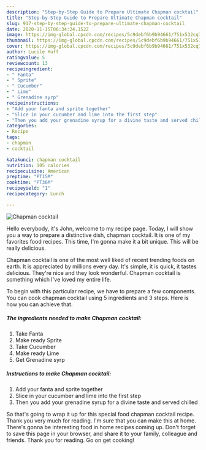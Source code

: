 ```yaml
---
description: "Step-by-Step Guide to Prepare Ultimate Chapman cocktail"
title: "Step-by-Step Guide to Prepare Ultimate Chapman cocktail"
slug: 917-step-by-step-guide-to-prepare-ultimate-chapman-cocktail
date: 2020-11-15T06:34:24.152Z
image: https://img-global.cpcdn.com/recipes/5c9debf6b9b94661/751x532cq70/chapman-cocktail-recipe-main-photo.jpg
thumbnail: https://img-global.cpcdn.com/recipes/5c9debf6b9b94661/751x532cq70/chapman-cocktail-recipe-main-photo.jpg
cover: https://img-global.cpcdn.com/recipes/5c9debf6b9b94661/751x532cq70/chapman-cocktail-recipe-main-photo.jpg
author: Lucile Huff
ratingvalue: 5
reviewcount: 13
recipeingredient:
- " Fanta"
- " Sprite"
- " Cucumber"
- " Lime"
- " Grenadine syrp"
recipeinstructions:
- "Add your fanta and sprite together"
- "Slice in your cucumber and lime into the first step"
- "Then you add your grenadine syrup for a divine taste and served chilled"
categories:
- Recipe
tags:
- chapman
- cocktail

katakunci: chapman cocktail 
nutrition: 105 calories
recipecuisine: American
preptime: "PT15M"
cooktime: "PT36M"
recipeyield: "1"
recipecategory: Lunch

---
```



![Chapman cocktail](https://img-global.cpcdn.com/recipes/5c9debf6b9b94661/751x532cq70/chapman-cocktail-recipe-main-photo.jpg)

Hello everybody, it's John, welcome to my recipe page. Today, I will show you a way to prepare a distinctive dish, chapman cocktail. It is one of my favorites food recipes. This time, I'm gonna make it a bit unique. This will be really delicious.



Chapman cocktail is one of the most well liked of recent trending foods on earth. It is appreciated by millions every day. It's simple, it is quick, it tastes delicious. They're nice and they look wonderful. Chapman cocktail is something which I've loved my entire life.


To begin with this particular recipe, we have to prepare a few components. You can cook chapman cocktail using 5 ingredients and 3 steps. Here is how you can achieve that.

<!--inarticleads1-->

##### The ingredients needed to make Chapman cocktail:

1. Take  Fanta
1. Make ready  Sprite
1. Take  Cucumber
1. Make ready  Lime
1. Get  Grenadine syrp




<!--inarticleads2-->

##### Instructions to make Chapman cocktail:

1. Add your fanta and sprite together
1. Slice in your cucumber and lime into the first step
1. Then you add your grenadine syrup for a divine taste and served chilled




So that's going to wrap it up for this special food chapman cocktail recipe. Thank you very much for reading. I'm sure that you can make this at home. There's gonna be interesting food in home recipes coming up. Don't forget to save this page in your browser, and share it to your family, colleague and friends. Thank you for reading. Go on get cooking!
